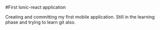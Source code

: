 #First Ionic-react application

Creating and committing my first mobile application.
Still in the learning phase and trying to learn git also.
